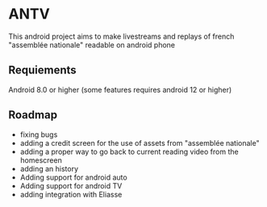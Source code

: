 # ANTV

This android project aims to make livestreams and replays of french "assemblée nationale" readable
on android phone

## Requiements

Android 8.0 or higher (some features requires android 12 or higher)

## Roadmap

* fixing bugs
* adding a credit screen for the use of assets from "assemblée nationale"
* adding a proper way to go back to current reading video from the homescreen
* adding an history
* Adding support for android auto
* Adding support for android TV
* adding integration with Eliasse